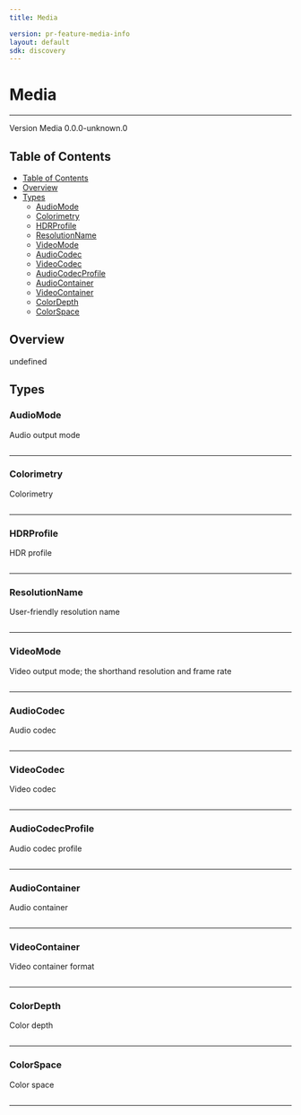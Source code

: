 ```yaml
---
title: Media

version: pr-feature-media-info
layout: default
sdk: discovery
---
```


# Media

---

Version Media 0.0.0-unknown.0

## Table of Contents

- [Table of Contents](#table-of-contents)
- [Overview](#overview)
- [Types](#types)
  - [AudioMode](#audiomode)
  - [Colorimetry](#colorimetry)
  - [HDRProfile](#hdrprofile)
  - [ResolutionName](#resolutionname)
  - [VideoMode](#videomode)
  - [AudioCodec](#audiocodec)
  - [VideoCodec](#videocodec)
  - [AudioCodecProfile](#audiocodecprofile)
  - [AudioContainer](#audiocontainer)
  - [VideoContainer](#videocontainer)
  - [ColorDepth](#colordepth)
  - [ColorSpace](#colorspace)

## Overview

undefined

## Types

### AudioMode

Audio output mode

```typescript

```

---

### Colorimetry

Colorimetry

```typescript

```

---

### HDRProfile

HDR profile

```typescript

```

---

### ResolutionName

User-friendly resolution name

```typescript

```

---

### VideoMode

Video output mode; the shorthand resolution and frame rate

```typescript

```

---

### AudioCodec

Audio codec

```typescript

```

---

### VideoCodec

Video codec

```typescript

```

---

### AudioCodecProfile

Audio codec profile

```typescript

```

---

### AudioContainer

Audio container

```typescript

```

---

### VideoContainer

Video container format

```typescript

```

---

### ColorDepth

Color depth

```typescript

```

---

### ColorSpace

Color space

```typescript

```

---

